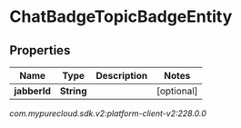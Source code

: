 # ChatBadgeTopicBadgeEntity


## Properties

| Name | Type | Description | Notes |
| ------------ | ------------- | ------------- | ------------- |
| **jabberId** | **String** |  |  [optional] |




_com.mypurecloud.sdk.v2:platform-client-v2:228.0.0_
